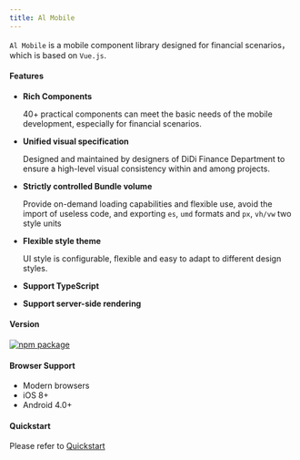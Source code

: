 ```yaml
---
title: Al Mobile
---
```


`Al Mobile` is a mobile component library designed for financial scenarios，which is based on `Vue.js`.

#### Features

* <b>Rich Components</b>

    40+ practical components can meet the basic needs of the mobile development, especially for financial scenarios.

* <b>Unified visual specification</b> 

    Designed and maintained by designers of DiDi Finance Department to ensure a high\-level visual consistency within and among projects.

* <b>Strictly controlled Bundle volume </b> 

    Provide on-demand loading capabilities and flexible use, avoid the import of useless code, and exporting `es`, `umd` formats and `px`, `vh/vw` two style units

* <b>Flexible style theme</b> 

    UI style is configurable, flexible and easy to adapt to different design styles.

* <b>Support TypeScript</b> 

* <b>Support server-side rendering</b> 

#### Version

[![npm package](https://img.shields.io/npm/v/al-mobile.svg?style=flat-square)](http://npmjs.com/package/al-mobile)

#### Browser Support

* Modern browsers
* iOS 8+
* Android 4.0+

#### Quickstart

Please refer to <a href="#/en-US/docs/started">Quickstart</a>

